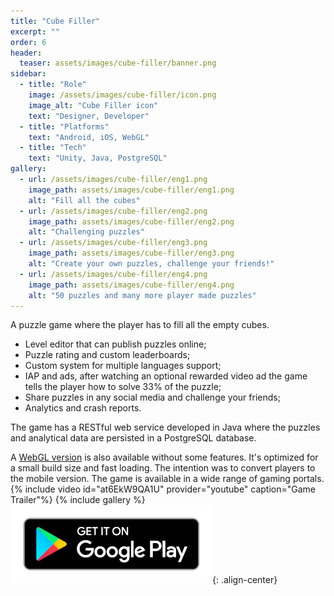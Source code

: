 ```yaml
---
title: "Cube Filler"
excerpt: ""
order: 6
header:
  teaser: assets/images/cube-filler/banner.png
sidebar:
  - title: "Role"
    image: /assets/images/cube-filler/icon.png
    image_alt: "Cube Filler icon"
    text: "Designer, Developer"
  - title: "Platforms"
    text: "Android, iOS, WebGL"
  - title: "Tech"
    text: "Unity, Java, PostgreSQL"
gallery:
  - url: /assets/images/cube-filler/eng1.png
    image_path: assets/images/cube-filler/eng1.png
    alt: "Fill all the cubes"
  - url: /assets/images/cube-filler/eng2.png
    image_path: assets/images/cube-filler/eng2.png
    alt: "Challenging puzzles"
  - url: /assets/images/cube-filler/eng3.png
    image_path: assets/images/cube-filler/eng3.png
    alt: "Create your own puzzles, challenge your friends!"
  - url: /assets/images/cube-filler/eng4.png
    image_path: assets/images/cube-filler/eng4.png
    alt: "50 puzzles and many more player made puzzles"
---
```

A puzzle game where the player has to fill all the empty cubes.
- Level editor that can publish puzzles online;
- Puzzle rating and custom leaderboards;
- Custom system for multiple languages support;
- IAP and ads, after watching an optional rewarded video ad the game tells the player how to solve 33% of the puzzle;
- Share puzzles in any social media and challenge your friends;
- Analytics and crash reports.

The game has a RESTful web service developed in Java where the puzzles and analytical data are persisted in a PostgreSQL database.

A [WebGL version](https://dupyx.com/cube-filler/) is also available without some features. It's optimized for a small build size and fast loading. The intention was to convert players to the mobile version. The game is available in a wide range of gaming portals.
{% include video id="at6EkW9QA1U" provider="youtube" caption="Game Trailer"%}
{% include gallery %}
![image-center](/assets/images/cube-filler/google-play-badge.png){: .align-center}